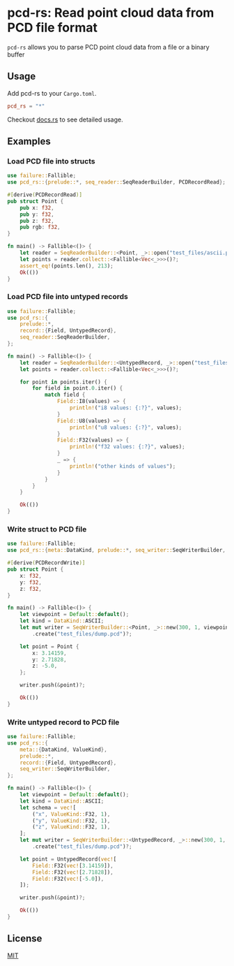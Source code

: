 # pcd-rs: Read point cloud data from **PCD** file format

`pcd-rs` allows you to parse PCD point cloud data from a file or a binary buffer

## Usage

Add pcd-rs to your `Cargo.toml`.

```toml
pcd_rs = "*"
```

Checkout [docs.rs](https://docs.rs/pcd-rs/) to see detailed usage.

## Examples

### Load PCD file into structs

```rust
use failure::Fallible;
use pcd_rs::{prelude::*, seq_reader::SeqReaderBuilder, PCDRecordRead};

#[derive(PCDRecordRead)]
pub struct Point {
    pub x: f32,
    pub y: f32,
    pub z: f32,
    pub rgb: f32,
}

fn main() -> Fallible<()> {
    let reader = SeqReaderBuilder::<Point, _>::open("test_files/ascii.pcd")?;
    let points = reader.collect::<Fallible<Vec<_>>>()?;
    assert_eq!(points.len(), 213);
    Ok(())
}
```

### Load PCD file into untyped records

```rust
use failure::Fallible;
use pcd_rs::{
    prelude::*,
    record::{Field, UntypedRecord},
    seq_reader::SeqReaderBuilder,
};

fn main() -> Fallible<()> {
    let reader = SeqReaderBuilder::<UntypedRecord, _>::open("test_files/ascii.pcd")?;
    let points = reader.collect::<Fallible<Vec<_>>>()?;

    for point in points.iter() {
        for field in point.0.iter() {
            match field {
                Field::I8(values) => {
                    println!("i8 values: {:?}", values);
                }
                Field::U8(values) => {
                    println!("u8 values: {:?}", values);
                }
                Field::F32(values) => {
                    println!("f32 values: {:?}", values);
                }
                _ => {
                    println!("other kinds of values");
                }
            }
        }
    }

    Ok(())
}
```

### Write struct to PCD file

```rust
use failure::Fallible;
use pcd_rs::{meta::DataKind, prelude::*, seq_writer::SeqWriterBuilder, PCDRecordWrite};

#[derive(PCDRecordWrite)]
pub struct Point {
    x: f32,
    y: f32,
    z: f32,
}

fn main() -> Fallible<()> {
    let viewpoint = Default::default();
    let kind = DataKind::ASCII;
    let mut writer = SeqWriterBuilder::<Point, _>::new(300, 1, viewpoint, kind)?
        .create("test_files/dump.pcd")?;

    let point = Point {
        x: 3.14159,
        y: 2.71828,
        z: -5.0,
    };

    writer.push(&point)?;

    Ok(())
}
```

### Write untyped record to PCD file

```rust
use failure::Fallible;
use pcd_rs::{
    meta::{DataKind, ValueKind},
    prelude::*,
    record::{Field, UntypedRecord},
    seq_writer::SeqWriterBuilder,
};

fn main() -> Fallible<()> {
    let viewpoint = Default::default();
    let kind = DataKind::ASCII;
    let schema = vec![
        ("x", ValueKind::F32, 1),
        ("y", ValueKind::F32, 1),
        ("z", ValueKind::F32, 1),
    ];
    let mut writer = SeqWriterBuilder::<UntypedRecord, _>::new(300, 1, viewpoint, kind, schema)?
        .create("test_files/dump.pcd")?;

    let point = UntypedRecord(vec![
        Field::F32(vec![3.14159]),
        Field::F32(vec![2.71828]),
        Field::F32(vec![-5.0]),
    ]);

    writer.push(&point)?;

    Ok(())
}
```

## License

[MIT](LICENSE)
